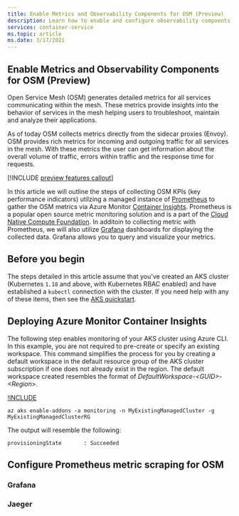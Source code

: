 ```yaml
---
title: Enable Metrics and Observability Components for OSM (Preview)
description: Learn how to enable and configure observability compoents for Open Service Mesh (OSM) in Azure Kubernetes Service (AKS)
services: container-service
ms.topic: article
ms.date: 3/17/2021
---
```


## Enable Metrics and Observability Components for OSM (Preview)

Open Service Mesh (OSM) generates detailed metrics for all services communicating within the mesh. These metrics provide insights into the behavior of services in the mesh helping users to troubleshoot, maintain and analyze their applications.

As of today OSM collects metrics directly from the sidecar proxies (Envoy). OSM provides rich metrics for incoming and outgoing traffic for all services in the mesh. With these metrics the user can get information about the overall volume of traffic, errors within traffic and the response time for requests.

[!INCLUDE [preview features callout](./includes/preview/preview-callout.md)]

In this article we will outline the steps of collecting OSM KPIs (key performance indicators) utilzing a managed instance of [Prometheus](https://prometheus.io/) to gather the OSM metrics via Azure Monitor [Container Insights](https://docs.microsoft.com/azure/azure-monitor/containers/container-insights-overview). Prometheus is a popular open source metric monitoring solution and is a part of the [Cloud Native Compute Foundation](https://www.cncf.io/). In additoin to collecting metric with Prometheus, we will also utilize [Grafana](https://grafana.com/) dashboards for displaying the collected data. Grafana allows you to query and visualize your metrics.

## Before you begin

The steps detailed in this article assume that you've created an AKS cluster (Kubernetes `1.18` and above, with Kubernetes RBAC enabled) and have established a `kubectl` connection with the cluster. If you need help with any of these items, then see the [AKS quickstart](./kubernetes-walkthrough.md).

## Deploying Azure Monitor Container Insights

The following step enables monitoring of your AKS cluster using Azure CLI. In this example, you are not required to pre-create or specify an existing workspace. This command simplifies the process for you by creating a default workspace in the default resource group of the AKS cluster subscription if one does not already exist in the region. The default workspace created resembles the format of _DefaultWorkspace-\<GUID>-\<Region>_.

[!INCLUDE](../../../includes/servicemesh/osm/osm-observability-note.md)

```azurecli
az aks enable-addons -a monitoring -n MyExistingManagedCluster -g MyExistingManagedClusterRG
```

The output will resemble the following:

```output
provisioningState       : Succeeded
```

## Configure Prometheus metric scraping for OSM

### Grafana

### Jaeger
